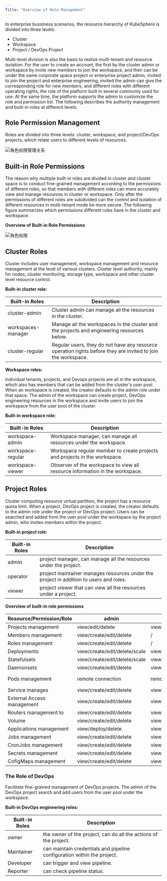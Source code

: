 ```yaml
---
Title: "Overview of Role Management"
---
```



In enterprise bussiness scenarios, the resource hierarchy of KubeSphere is divided into three levels:

- Cluster
- Workspace
- Project / DevOps Project
 
Multi-level division is also the basis to realize multi-tenant and resource isolation. For the user to create an account, the first by the cluster admin or workspace by invite new members to join the workspace, and then can be under the same corporate space project or enterprise project admin, invited to join the project and enterprise engineering, invited the admin can give the corresponding role for new members, and different roles with different operating rights, the role of the platform built in several commonly used for use. At the same time, the platform supports the admin to customize the role and permission list. The following describes the authority management and built-in roles at different levels.


## Role Permission Management


Roles are divided into three levels: cluster, workspace, and project/DevOps projects, which relate users to different levels of resources.


![角色权限管理关系](/role-management-design.svg)


## Built-in Role Permissions


The reason why multiple built-in roles are divided in cluster and cluster space is to conduct fine-grained management according to the permissions of different roles, so that members with different roles can more accurately view and manage resources in cluster or workspace. Only after the permissions of different roles are subdivided can the control and isolation of different resources in multi-tenant mode be more secure. The following figure summarizes which permissions different roles have in the cluster and workspace.


**Overview of Built-in Role Permissions**


![角色权限](/cluster-workspace-roles.png)


## Cluster Roles


Cluster includes user management, workspace management and resource management at the level of various clusters. Cluster level authority, mainly for nodes, cluster monitoring, storage type, workspace and other cluster level resource control.


**Built-in cluster role:**


|Built-in Roles|Description|
|---|---|
|cluster-admin |Cluster admin can manage all the resources in the cluster. |
|workspaces-manager| Manage all the workspaces in the cluster and the projects and engineering resources below. |
|cluster-regular| Regular users, they do not have any resource operation rights before they are invited to join the workspace. |

**Workspace roles:**

Individual tenants, projects, and Devops projects are all in the workspace, which also has members that can be added from the cluster's user pool. When an workspace is created, the creator defaults to the admin role under that space. The admin of the workspace can create project, DevOps engineering resources in the workspace and invite users to join the workspace from the user pool of the cluster.


**Built-in workspace role:**


|Built-in Roles|Description|
|---|---|
|workspace-admin | Workspace manager, can manage all resources under the workspace. |
|workspace-regular| Workspace regular member to create projects and projects in the workspace. |
|workspace-viewer | Observer of the workspace to view all resource information in the workspace. |



## Project Roles


Cluster computing resource virtual partition, the project has a resource quota limit. When a project, DevOps project is created, the creator defaults to the admin role under the project or DevOps project. Users can be searched and added from the user pool under the workspace by the project admin, who invites members within the project.


**Built-in project role:**


|Built-in Roles|Description|
|---|---|
|admin | project manager, can manage all the resources under the project. |
|operator| project maintainer manages resources under the project in addition to users and roles. |
|viewer | project viewer that can view all the resources under a project. |


**Overview of built-in role permissions**


| Resource/Permission/Role |admin|operator|viewer|
|---|---|---|---|
| Projects management | view/edit/delete | view | view |
| Members management | view/create/edit/delete | /| /|
| Roles management | view/create/edit/delete | /| /|
| Deployments | view/create/edit/delete/scale | view/create/edit/delete/scale | view |
| Statefulsets | view/create/edit/delete/scale | view/create/edit/delete/scale | view |
| Daemonsets | view/create/edit/delete | view/create/edit/delete | view |
| Pods management | remote connection | remote connection | remote connection|
| Service manages | view/create/edit/delete | view/create/edit/delete | view |
| External Access management | view/create/edit/delete | view/create/edit/delete | view |
| Routers management to | view/create/edit/delete | view/create/edit/delete | view |
| Volume | view/create/edit/delete | view/create/edit/delete | view |
| Applications management | view/deploy/delete | view/deploy/delete | view |
| Jobs management | view/create/edit/delete | view/create/edit/delete | view |
| CronJobs management | view/create/edit/delete | view/create/edit/delete | view |
| Secrets management | view/create/edit/delete | view/create/edit/delete | view |
| CofigMaps management | view/create/edit/delete | view/create/edit/delete | view |


### The Role of DevOps

Facilitate fine-grained management of DevOps projects. The admin of the DevOps project search and add users from the user pool under the workspace.

**Built-in DevOps engineering roles:**

|Built-in Roles| Description |
|---|---|
|owner | the owner of the project, can do all the actions of the project. |
| Maintainer | can maintain credentials and pipeline configuration within the project. |
| Developer | can trigger and view pipeline. |
| Reporter | can check pipeline status. |